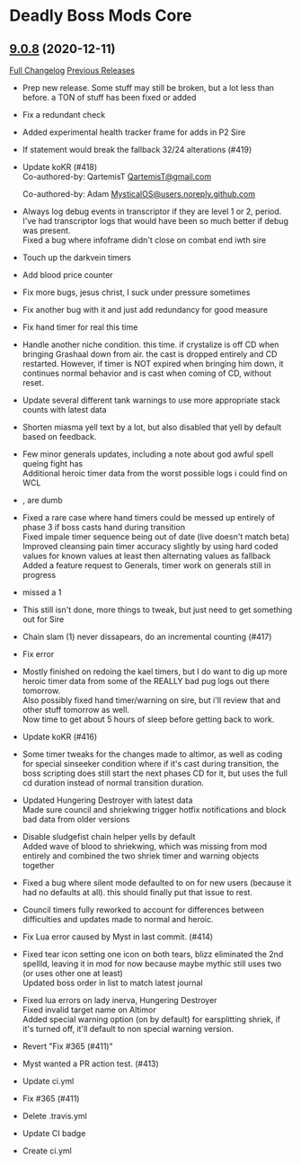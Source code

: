 # Deadly Boss Mods Core

## [9.0.8](https://github.com/DeadlyBossMods/DeadlyBossMods/tree/9.0.8) (2020-12-11)
[Full Changelog](https://github.com/DeadlyBossMods/DeadlyBossMods/compare/9.0.7...9.0.8) [Previous Releases](https://github.com/DeadlyBossMods/DeadlyBossMods/releases)

- Prep new release. Some stuff may still be broken, but a lot less than before. a TON of stuff has been fixed or added  
- Fix a redundant check  
- Added experimental health tracker frame for adds in P2 Sire  
- If statement would break the fallback 32/24 alterations (#419)  
- Update koKR (#418)  
    Co-authored-by: QartemisT <QartemisT@gmail.com>  
    Co-authored-by: Adam <MysticalOS@users.noreply.github.com>  
- Always log debug events in transcriptor if they are level 1 or 2, period. I've had transcriptor logs that would have been so much better if debug was present.  
    Fixed a bug where infoframe didn't close on combat end iwth sire  
- Touch up the darkvein timers  
- Add blood price counter  
- Fix more bugs, jesus christ, I suck under pressure sometimes  
- Fix another bug with it and just add redundancy for good measure  
- Fix hand timer for real this time  
- Handle another niche condition. this time. if crystalize is off CD when bringing Grashaal down from air. the cast is dropped entirely and CD restarted. However, if timer is NOT expired when bringing him down, it continues normal behavior and is cast when coming of CD, without reset.  
- Update several different tank warnings to use more appropriate stack counts with latest data  
- Shorten miasma yell text by a lot, but also disabled that yell by default based on feedback.  
- Few minor generals updates, including a note about god awful spell queing fight has  
    Additional heroic timer data from the worst possible logs i could find on WCL  
- , are dumb  
- Fixed a rare case where hand timers could be messed up entirely of phase 3 if boss casts hand during transition  
    Fixed impale timer sequence being out of date (live doesn't match beta)  
    Improved cleansing pain timer accuracy slightly by using hard coded values for known values at least then alternating values as fallback  
    Added a feature request to Generals, timer work on generals still in progress  
- missed a 1  
- This still isn't done, more things to tweak, but just need to get something out for Sire  
- Chain slam (1) never dissapears, do an incremental counting (#417)  
- Fix error  
- Mostly finished on redoing the kael timers, but I do want to dig up more heroic timer data from some of the REALLY bad pug logs out there tomorrow.  
    Also possibly fixed hand timer/warning on sire, but i'll review that and other stuff tomorrow as well.  
    Now time to get about 5 hours of sleep before getting back to work.  
- Update koKR (#416)  
- Some timer tweaks for the changes made to altimor, as well as coding for special sinseeker condition where if it's cast during transition, the boss scripting does still start the next phases CD for it, but uses the full cd duration instead of normal transition duration.  
- Updated Hungering Destroyer with latest data  
    Made sure council and shriekwing trigger hotfix notifications and block bad data from older versions  
- Disable sludgefist chain helper yells by default  
    Added wave of blood to shriekwing, which was missing from mod entirely and combined the two shriek timer and warning objects together  
- Fixed a bug where silent mode defaulted to on for new users (because it had no defaults at all). this should finally put that issue to rest.  
- Council timers fully reworked to account for differences  between difficulties and updates made to normal and heroic.  
- Fix Lua error caused by Myst in last commit. (#414)  
- Fixed tear icon setting one icon on both tears, blizz eliminated the 2nd spellId, leaving it in mod for now because maybe mythic still uses two (or uses other one at least)  
    Updated boss order in list to match latest journal  
- Fixed lua errors on lady inerva, Hungering Destroyer  
    Fixed invalid target name on Altimor  
    Added special warning option (on by default) for earsplitting shriek, if it's turned off, it'll default to non special warning version.  
- Revert "Fix #365 (#411)"  
- Myst wanted a PR action test. (#413)  
- Update ci.yml  
- Fix #365 (#411)  
- Delete .travis.yml  
- Update CI badge  
- Create ci.yml  